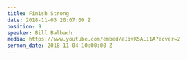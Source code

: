 ```yaml
---
title: Finish Strong
date: 2018-11-05 20:07:00 Z
position: 9
speaker: Bill Balbach
media: https://www.youtube.com/embed/aIivK5ALI1A?ecver=2
sermon_date: 2018-11-04 10:00:00 Z
---
```


